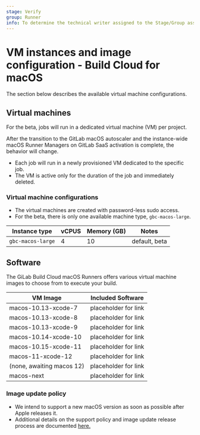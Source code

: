 ```yaml
---
stage: Verify
group: Runner
info: To determine the technical writer assigned to the Stage/Group associated with this page, see https://about.gitlab.com/handbook/engineering/ux/technical-writing/#assignments
---
```


# VM instances and image configuration - Build Cloud for macOS 

The section below describes the available virtual machine configurations.

## Virtual machines

For the beta, jobs will run in a dedicated virtual machine (VM) per project. 

After the transition to the GitLab macOS autoscaler and the instance-wide macOS Runner Managers on GitLab SaaS activation is complete, the behavior will change. 

- Each job will run in a newly provisioned VM dedicated to the specific job. 
- The VM is active only for the duration of the job and immediately deleted.

### Virtual machine configurations

- The virtual machines are created with password-less sudo access.
- For the beta, there is only one available machine type, `gbc-macos-large`.

| Instance type | vCPUS | Memory (GB) | Notes |
| --------- | --- | ------- | ------- |
|  `gbc-macos-large` | 4 | 10 | default, beta |


## Software

The GiLab Build Cloud macOS Runners offers various virtual machine images to choose from to execute your build.

| VM Image                     | Included Software               |
|---------------------------|-----------------------|
| macos-10.13-xcode-7       | placeholder for link  |
| macos-10.13-xcode-8       | placeholder for link  |
| macos-10.13-xcode-9       | placeholder for link  |
| macos-10.14-xcode-10      | placeholder for link  |
| macos-10.15-xcode-11      | placeholder for link  |
| macos-11-xcode-12         | placeholder for link  |
| (none, awaiting macos 12) | placeholder for link  |
| macos-next                | placeholder for link  |

### Image update policy

- We intend to support a new macOS version as soon as possible after Apple releases it.
- Additional details on the support policy and image update release process are documented [here.](https://gitlab.com/gitlab-org/ci-cd/shared-runners/images/macstadium/orka/-/blob/55bf59c8fa88712960afff2bf6ecc5daa879a8f5/docs/overview.md#os-images) 
